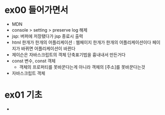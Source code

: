 # ex00 들어가면서
- MDN
- console > setting > preserve log 해제
- jsp: 버퍼에 저장됐다가 jsp 종료시 출력
- html 한개가 한개의 어플리케이션 : 웹페이지 한개가 한개의 어플리케이션이다 페이지가 바뀌면 어플리케이션이 바뀐다
- 제이슨은 자바스크립트의 객체 단축표기법을 흉내내서 만든거다
- const 변수, const 객체
    - 객체의 프로퍼티를 못바꾼다는게 아니라 객체의 [주소]를 못바꾼다는것
- 자바스크립트 객체


# ex01 기초
- <script type="text/plain">
    - script의 type 속성이 "text/javascript"로 설정되어 있지 않으면 웹브라우저는 이 태그의 값을 무시한다.    
    -> 화면에 출력하지는 않으면서 특정 목적으로 이용할 때 종종 이런 방식을 사용한다.  
       예) Handlebars 라이브러리
- 스크립트 태그에 선언된 변수/함수의 사용범위는 어플리케이션(웹페이지)이다. 호이스팅은 스크립트 태그 안에서.
- 자바스크립트 코드 실행 순서
    - 위에서 아래로 태그를 읽는다
    - 태그 안에 있는 자바스크립트를 실행하는 중에 오류가 발생하면 [즉시] script 태그의 실행을 중단하고 다음 태그로 간다
- 자바스크립트는 인터프리터방식이기 때문에 실행전까지 코드에 오류가 있다는걸 알수없다 즉 실행하는 시점에 문법검사한다.


# ex02 변수, 배열(exam16~)
## 변수
- 같은 이름의 변수를 var로 중복 선언하더라도 오류가 아니다.(let으로 하면 에러뜸)  
-> 왜? 어차피 객체에 맵 방식으로 값을 저장하기 때문에  
-> 같은 이름을 가진 변수를 또 선언하더라도 기존의 변수 값을 덮어 쓸 뿐이다.   

- let 변수는 로컬 변수이다. window 객체에 보관되지 않는다.
    ```javascript
    let v1 = "홍길동";
    let v2 = 100;
    console.log(window.v1); // undefined
    console.log(window.v2); // undefined
    ```

## 배열
자바스크립트의 배열은 자바의 맵 객체와 유사

### 생성  
- var arr = new Array(); // 빈 객체 생성 -> Object()로 기본 준비 -> Array() 추가 준비  
    1) new -> 빈 객체를 만든다.  
    2) Object() -> 객체에 필요한 최소한의 변수나 함수를 추가한다.  
    -> Array() 함수를 호출하면 내부적으로 Object() 함수를 호출한다.  
    -> 즉 자바의 상속처럼 Array() 생성자는 Object() 생성자를 상속받는다.  
    -> 그래서 Array()를 호출할 때 상위 생성자인 Object()가 호출되는 것이다.  
    3) Array() -> 배열 관리에 필요한 변수나 함수를 기본 객체에 추가한다.  

- 단축문법 : var arr = ["aaa", "bbb", true, 100, new Object(), function() {}]; 

- 자바와 달리 배열 인덱스의 유효 범위를 넘어가도 예외는 발생하지 않는다. undefined 뜸.  
- 자바와 달리 배열을 만들 때 크기를 결정하지 않는다. 배열에 추가된 값에 따라 배열 크기(length)가 결정된다.  
-> 자바의 ArrayList와 비슷하게 동작한다.  
-> 단 자바의 ArrayList와 다른 점은 대괄호 []를 이용하여 배열 값을 넣을 수 있다.  

### 반복문 for
- for(;;)
- for(... in 객체) : 모든 객체가 사용가능
    - 값이 아닌 프로퍼티를 꺼낸다(반복문으로 꺼낼수있도록 허가된 프로퍼티만 꺼낼수있다, 즉 Object() 생성자가 추가한 프로퍼티는 꺼낼 수 없다)
        - Array : 인덱스를 꺼낸다
        - 객체 : 프로퍼티를 꺼낸다    
- for(... of iterable객체) : iterable 객체만 사용가능(Array, Map)
    - 값을 꺼낸다
        - Array : 값을 꺼낸다
        - Map : 배열을 꺼낸다
        ```javascript
        var obj2 = new Map();
        obj2.set("name", "홍길동");
        obj2.set("age", 20);
        obj2.set("tel", "1111-1111");
        obj2.set("working", true);

        for (var x of obj2) { 
        // x는 배열이다.
        // x[0]은 key, x[1]은 value이다. 
        console.log(x);
        console.log(x[0], "=", x[1]);
        }

        // destructuring 문법을 사용하여 key와 value를 분해하여 받는다.
        for (var [key, value] of obj2) { 
            console.log(key, "=", value);
        }
        ```

### 객체의 구조분해(destructing)
- 받고싶은거만 받을때 사용한다
- 배열은 순서대로 분해하고 객체는 프로퍼티명으로 분해한다


# ex03 함수
## 새 변수, 함수를 선언하는게 아니라 값만 바뀐다
```javascript
    var v1 = 100
    var v1 = true
    var v1 = "hello"
    function f1(a)
    function f1()
    function f1(a,b,c)
    // 그래서 자바스크립트는 함수 오버로딩이라는 개념이 없다
```

## 함수는 내장변수 arguments를 갖고 있다
- arguments는 배열이다
    - 근데 Array()로 만든 배열은 아니기때문에 forEach(), reduce() 등은 갖고 있지 않다. Array()로 만든 배열만 갖고 있다.  
    ```javascript
            arr.forEach(function(value) {
            console.log(value);
        });
    ```  
    - reduce()는 합계 등을 계산할때 유용하다
    - Array.from(arguments); 이렇게하면 정식 배열로 바꿔줄 수 있다

## 함수는 객체다
- 즉 프로퍼티와 코드를 갖고 있는 객체이다
    - 객체 = properties(값, 함수, 객체)
    - function = properties + code  
        (object + function body)  
    참고 : 자바스크립트는 객체지향이 아닌 functional 프로그램 (함수 중심)  
- 객체처럼 자유롭게 쓰자, 파라미터로 넘겨줄땐 보통 cb(콜백)라고 한다
- 함수도 객체니까 자동으로 window 객체에 보관된다
- f1() 뜻: f1함수 객체에 저장된 함수 코드를 실행하라! 함수는 객체 + 코드 일뿐이다!

## 익명함수
### 익명함수를 정의할때 애로우 함수를 사용할 수 있다

### 익명함수 즉시 호출하기
- 함수 정의 즉시 호출하기

### 함수의 호이스팅과 익명함수 (조심!)
- 변수 선언만 호이스팅된다 할당문!은 같이 안올라온다

## 클로저
### 핵심 : 바깥 함수의 로컬변수를 복제
- 그림
- 클로저 : 함수 안에서 정의된 함수(return에 있던 어디에 있던 안에서 정의됐으면 무조건 클로저다)  
근데 클로저가 바깥 함수의 로컬변수(파라미터 등)을 사용한다면  
그럼 알아서 복제해둔다 이게 핵심임  
### 클로저를 객체에 담아 리턴할수있다
- 그림

## 자바스크립트의 글로벌 함수들 
- setTimeout()
    - 일정시간이 경과한 후 특정 함수를 호출하게 할 수 있다
    window.setTimeout(함수, 경과시간);
    window.setTimeout(함수, 5000); // 5초뒤에 호출하라
- setInterval(함수, 경과시간);
    - 일정시간이 경과할 때마다 특정 함수를 계속 호출하게 할 수 있다
- eval
- jasonparse 
